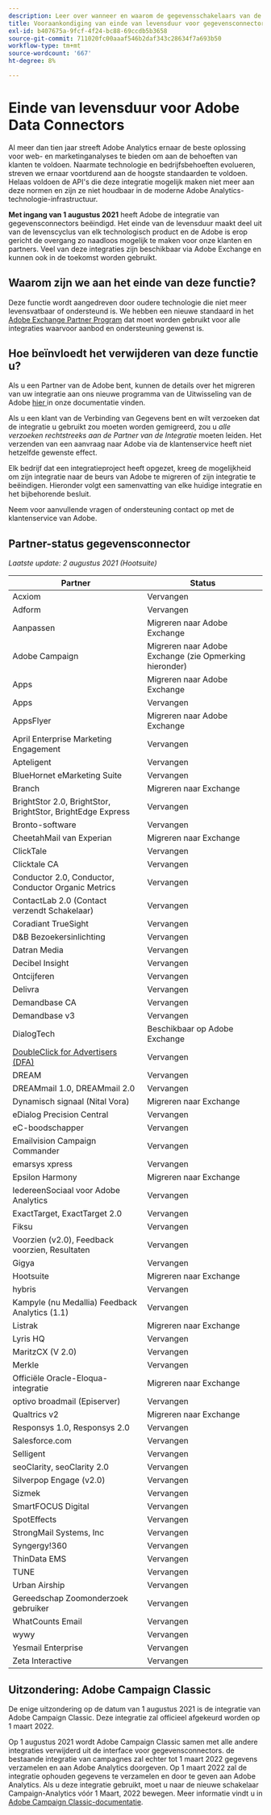 ```yaml
---
description: Leer over wanneer en waarom de gegevensschakelaars van de Analyse zullen eind-van-leven worden.
title: Vooraankondiging van einde van levensduur voor gegevensconnectors van Analytics
exl-id: b407675a-9fcf-4f24-bc88-69ccdb5b3658
source-git-commit: 711020fc00aaaf546b2daf343c28634f7a693b50
workflow-type: tm+mt
source-wordcount: '667'
ht-degree: 8%

---
```


# Einde van levensduur voor Adobe Data Connectors

Al meer dan tien jaar streeft Adobe Analytics ernaar de beste oplossing voor web- en marketinganalyses te bieden om aan de behoeften van klanten te voldoen. Naarmate technologie en bedrijfsbehoeften evolueren, streven we ernaar voortdurend aan de hoogste standaarden te voldoen.  Helaas voldoen de API&#39;s die deze integratie mogelijk maken niet meer aan deze normen en zijn ze niet houdbaar in de moderne Adobe Analytics-technologie-infrastructuur.

**Met ingang van 1 augustus 2021** heeft Adobe de integratie van gegevensconnectors beëindigd. Het einde van de levensduur maakt deel uit van de levenscyclus van elk technologisch product en de Adobe is erop gericht de overgang zo naadloos mogelijk te maken voor onze klanten en partners. Veel van deze integraties zijn beschikbaar via Adobe Exchange en kunnen ook in de toekomst worden gebruikt.

## Waarom zijn we aan het einde van deze functie?

Deze functie wordt aangedreven door oudere technologie die niet meer levensvatbaar of ondersteund is. We hebben een nieuwe standaard in het [Adobe Exchange Partner Program](https://partners.adobe.com/exchangeprogram/experiencecloud) dat moet worden gebruikt voor alle integraties waarvoor aanbod en ondersteuning gewenst is.

## Hoe beïnvloedt het verwijderen van deze functie u?

Als u een Partner van de Adobe bent, kunnen de details over het migreren van uw integratie aan ons nieuwe programma van de Uitwisseling van de Adobe [hier ](https://adobeexchangeec.zendesk.com/hc/en-us/articles/360003867071-Adobe-Analytics-Integration-Tools) in onze documentatie vinden.

Als u een klant van de Verbinding van Gegevens bent en wilt verzoeken dat de integratie u gebruikt zou moeten worden gemigreerd, zou u *alle verzoeken rechtstreeks aan de Partner van de Integratie* moeten leiden. Het verzenden van een aanvraag naar Adobe via de klantenservice heeft niet hetzelfde gewenste effect.

Elk bedrijf dat een integratieproject heeft opgezet, kreeg de mogelijkheid om zijn integratie naar de beurs van Adobe te migreren of zijn integratie te beëindigen. Hieronder volgt een samenvatting van elke huidige integratie en het bijbehorende besluit.

Neem voor aanvullende vragen of ondersteuning contact op met de klantenservice van Adobe.

## Partner-status gegevensconnector

*Laatste update: 2 augustus 2021 (Hootsuite)*

| Partner | Status |
| --- | --- |
| Acxiom | Vervangen |
| Adform | Vervangen |
| Aanpassen | Migreren naar Adobe Exchange |
| Adobe Campaign | Migreren naar Adobe Exchange (zie Opmerking hieronder) |
| Apps | Migreren naar Adobe Exchange |
| Apps | Vervangen |
| AppsFlyer | Migreren naar Adobe Exchange |
| April Enterprise Marketing Engagement | Vervangen |
| Apteligent | Vervangen |
| BlueHornet eMarketing Suite | Vervangen |
| Branch | Migreren naar Exchange |
| BrightStor 2.0, BrightStor, BrightStor, BrightEdge Express | Vervangen |
| Bronto-software | Vervangen |
| CheetahMail van Experian | Migreren naar Exchange |
| ClickTale | Vervangen |
| Clicktale CA | Vervangen |
| Conductor 2.0, Conductor, Conductor Organic Metrics | Vervangen |
| ContactLab 2.0 (Contact verzendt Schakelaar) | Vervangen |
| Coradiant TrueSight | Vervangen |
| D&amp;B Bezoekersinlichting | Vervangen |
| Datran Media | Vervangen |
| Decibel Insight | Vervangen |
| Ontcijferen | Vervangen |
| Delivra | Vervangen |
| Demandbase CA | Vervangen |
| Demandbase v3 | Vervangen |
| DialogTech | Beschikbaar op Adobe Exchange |
| [DoubleClick for Advertisers (DFA)](/help/import/data-connectors/dfa-data-connector-analytics/dfa-eol.md) | Vervangen |
| DREAM | Vervangen |
| DREAMmail 1.0, DREAMmail 2.0 | Vervangen |
| Dynamisch signaal (Nital Vora) | Migreren naar Exchange |
| eDialog Precision Central | Vervangen |
| eC-boodschapper | Vervangen |
| Emailvision Campaign Commander | Vervangen |
| emarsys xpress | Vervangen |
| Epsilon Harmony | Migreren naar Exchange |
| IedereenSociaal voor Adobe Analytics | Vervangen |
| ExactTarget, ExactTarget 2.0 | Vervangen |
| Fiksu | Vervangen |
| Voorzien (v2.0), Feedback voorzien, Resultaten | Vervangen |
| Gigya | Vervangen |
| Hootsuite | Migreren naar Exchange |
| hybris | Vervangen |
| Kampyle (nu Medallia) Feedback Analytics (1.1) | Vervangen |
| Listrak | Migreren naar Exchange |
| Lyris HQ | Vervangen |
| MaritzCX (V 2.0) | Vervangen |
| Merkle | Vervangen |
| Officiële Oracle-Eloqua-integratie | Migreren naar Exchange |
| optivo broadmail (Episerver) | Vervangen |
| Qualtrics v2 | Migreren naar Exchange |
| Responsys 1.0, Responsys 2.0 | Vervangen |
| Salesforce.com | Vervangen |
| Selligent | Vervangen |
| seoClarity, seoClarity 2.0 | Vervangen |
| Silverpop Engage (v2.0) | Vervangen |
| Sizmek | Vervangen |
| SmartFOCUS Digital | Vervangen |
| SpotEffects | Vervangen |
| StrongMail Systems, Inc | Vervangen |
| Syngergy!360 | Vervangen |
| ThinData EMS | Vervangen |
| TUNE | Vervangen |
| Urban Airship | Vervangen |
| Gereedschap Zoomonderzoek gebruiker | Vervangen |
| WhatCounts Email | Vervangen |
| wywy | Vervangen |
| Yesmail Enterprise | Vervangen |
| Zeta Interactive | Vervangen |

## Uitzondering: Adobe Campaign Classic

De enige uitzondering op de datum van 1 augustus 2021 is de integratie van Adobe Campaign Classic. Deze integratie zal officieel afgekeurd worden op 1 maart 2022.

Op 1 augustus 2021 wordt Adobe Campaign Classic samen met alle andere integraties verwijderd uit de interface voor gegevensconnectors. de bestaande integratie van campagnes zal echter tot 1 maart 2022 gegevens verzamelen en aan Adobe Analytics doorgeven. Op 1 maart 2022 zal de integratie ophouden gegevens te verzamelen en door te geven aan Adobe Analytics. Als u deze integratie gebruikt, moet u naar de nieuwe schakelaar Campaign-Analytics vóór 1 Maart, 2022 bewegen. Meer informatie vindt u in [Adobe Campaign Classic-documentatie](https://experienceleague.adobe.com/docs/campaign-classic/using/release-notes/aa-connector-migration.html).